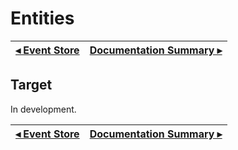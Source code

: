 # Entities

[◂ Event Store](02-event-store.md) | [Documentation Summary ▸](index.md)
-- | --

## Target

In development.

[◂ Event Store](02-event-store.md) | [Documentation Summary ▸](index.md)
-- | --
